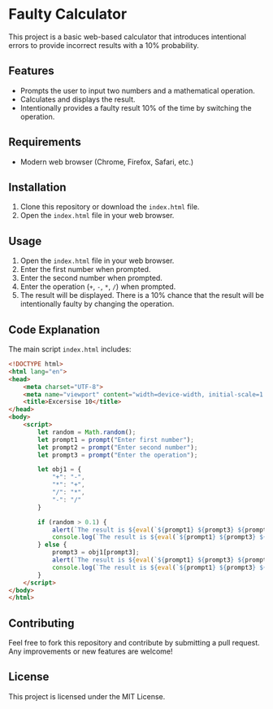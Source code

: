 # Faulty Calculator

This project is a basic web-based calculator that introduces intentional errors to provide incorrect results with a 10% probability.

## Features

- Prompts the user to input two numbers and a mathematical operation.
- Calculates and displays the result.
- Intentionally provides a faulty result 10% of the time by switching the operation.

## Requirements

- Modern web browser (Chrome, Firefox, Safari, etc.)

## Installation

1. Clone this repository or download the `index.html` file.
2. Open the `index.html` file in your web browser.

## Usage

1. Open the `index.html` file in your web browser.
2. Enter the first number when prompted.
3. Enter the second number when prompted.
4. Enter the operation (`+`, `-`, `*`, `/`) when prompted.
5. The result will be displayed. There is a 10% chance that the result will be intentionally faulty by changing the operation.

## Code Explanation

The main script `index.html` includes:

```html
<!DOCTYPE html>
<html lang="en">
<head>
    <meta charset="UTF-8">
    <meta name="viewport" content="width=device-width, initial-scale=1.0">
    <title>Excersise 10</title>
</head>
<body>
    <script>
        let random = Math.random();
        let prompt1 = prompt("Enter first number");
        let prompt2 = prompt("Enter second number");
        let prompt3 = prompt("Enter the operation");

        let obj1 = {
            "+": "-",
            "*": "+",
            "/": "*",
            "-": "/"
        }

        if (random > 0.1) {
            alert(`The result is ${eval(`${prompt1} ${prompt3} ${prompt2}`)}`);
            console.log(`The result is ${eval(`${prompt1} ${prompt3} ${prompt2}`)}`);
        } else {
            prompt3 = obj1[prompt3];
            alert(`The result is ${eval(`${prompt1} ${prompt3} ${prompt2}`)}`);
            console.log(`The result is ${eval(`${prompt1} ${prompt3} ${prompt2}`)}`);
        }
    </script>
</body>
</html>
```
## Contributing
Feel free to fork this repository and contribute by submitting a pull request. Any improvements or new features are welcome!

## License
This project is licensed under the MIT License.
